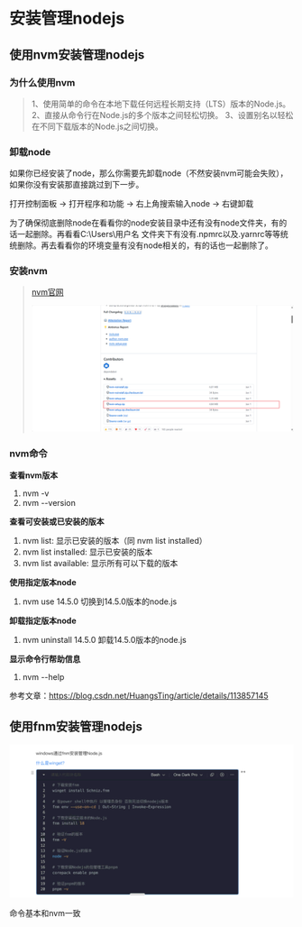 # 安装管理nodejs



## 使用nvm安装管理nodejs

### 为什么使用nvm

> 1、使用简单的命令在本地下载任何远程长期支持（LTS）版本的Node.js。
> 2、直接从命令行在Node.js的多个版本之间轻松切换。
> 3、设置别名以轻松在不同下载版本的Node.js之间切换。

### 卸载node

如果你已经安装了node，那么你需要先卸载node（不然安装nvm可能会失败），如果你没有安装那直接跳过到下一步。

打开控制面板 -> 打开程序和功能 -> 右上角搜索输入node -> 右键卸载

为了确保彻底删除node在看看你的node安装目录中还有没有node文件夹，有的话一起删除。再看看C:\Users\用户名 文件夹下有没有.npmrc以及.yarnrc等等统统删除。再去看看你的环境变量有没有node相关的，有的话也一起删除了。

### 安装nvm

>  [nvm官网](https://github.com/coreybutler/nvm-windows/releases)
>
> <img src='./images/01/01.png'>

### nvm命令

**查看nvm版本**

1. nvm -v
2. nvm --version

**查看可安装或已安装的版本**

1. nvm list: 显示已安装的版本（同 nvm list installed）
2. nvm list installed: 显示已安装的版本
3. nvm list available: 显示所有可以下载的版本

**使用指定版本node**

1. nvm use 14.5.0	切换到14.5.0版本的node.js

**卸载指定版本node**

1. nvm uninstall 14.5.0	卸载14.5.0版本的node.js

**显示命令行帮助信息**

1. nvm --help

参考文章：https://blog.csdn.net/HuangsTing/article/details/113857145

## 使用fnm安装管理nodejs

<img src='./images/01/02.png'>

命令基本和nvm一致



